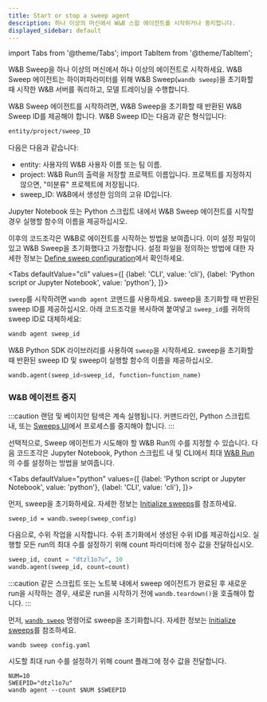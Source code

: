 ```yaml
---
title: Start or stop a sweep agent
description: 하나 이상의 머신에서 W&B 스윕 에이전트를 시작하거나 중지합니다.
displayed_sidebar: default
---
```

import Tabs from '@theme/Tabs';
import TabItem from '@theme/TabItem';

W&B Sweep을 하나 이상의 머신에서 하나 이상의 에이전트로 시작하세요. W&B Sweep 에이전트는 하이퍼파라미터를 위해 W&B Sweep(`wandb sweep`)을 초기화할 때 시작한 W&B 서버를 쿼리하고, 모델 트레이닝을 수행합니다.

W&B Sweep 에이전트를 시작하려면, W&B Sweep을 초기화할 때 반환된 W&B Sweep ID를 제공해야 합니다. W&B Sweep ID는 다음과 같은 형식입니다:

```bash
entity/project/sweep_ID
```

다음은 다음과 같습니다:

* entity: 사용자의 W&B 사용자 이름 또는 팀 이름.
* project: W&B Run의 출력을 저장할 프로젝트 이름입니다. 프로젝트를 지정하지 않으면, "미분류" 프로젝트에 저장됩니다.
* sweep_ID: W&B에서 생성한 임의의 고유 ID입니다.

Jupyter Notebook 또는 Python 스크립트 내에서 W&B Sweep 에이전트를 시작할 경우 실행할 함수의 이름을 제공하십시오.

이후의 코드조각은 W&B로 에이전트를 시작하는 방법을 보여줍니다. 이미 설정 파일이 있고 W&B Sweep을 초기화했다고 가정합니다. 설정 파일을 정의하는 방법에 대한 자세한 정보는 [Define sweep configuration](./define-sweep-configuration.md)에서 확인하세요.

<Tabs
  defaultValue="cli"
  values={[
    {label: 'CLI', value: 'cli'},
    {label: 'Python script or Jupyter Notebook', value: 'python'},
  ]}>
  <TabItem value="cli">

`sweep`를 시작하려면 `wandb agent` 코맨드를 사용하세요. sweep을 초기화할 때 반환된 sweep ID를 제공하십시오. 아래 코드조각을 복사하여 붙여넣고 `sweep_id`를 귀하의 sweep ID로 대체하세요:

```bash
wandb agent sweep_id
```
  </TabItem>
  <TabItem value="python">

W&B Python SDK 라이브러리를 사용하여 `sweep`을 시작하세요. sweep을 초기화할 때 반환된 sweep ID 및 sweep이 실행할 함수의 이름을 제공하십시오.

```python
wandb.agent(sweep_id=sweep_id, function=function_name)
```
  </TabItem>
</Tabs>

### W&B 에이전트 중지

:::caution
랜덤 및 베이지안 탐색은 계속 실행됩니다. 커맨드라인, Python 스크립트 내, 또는 [Sweeps UI](./visualize-sweep-results.md)에서 프로세스를 중지해야 합니다.
:::

선택적으로, Sweep 에이전트가 시도해야 할 W&B Run의 수를 지정할 수 있습니다. 다음 코드조각은 Jupyter Notebook, Python 스크립트 내 및 CLI에서 최대 [W&B Run](../../ref/python/run.md)의 수를 설정하는 방법을 보여줍니다.

<Tabs
  defaultValue="python"
  values={[
    {label: 'Python script or Jupyter Notebook', value: 'python'},
    {label: 'CLI', value: 'cli'},
  ]}>
  <TabItem value="python">

먼저, sweep을 초기화하세요. 자세한 정보는 [Initialize sweeps](./initialize-sweeps.md)를 참조하세요.

```
sweep_id = wandb.sweep(sweep_config)
```

다음으로, 수위 작업을 시작합니다. 수위 초기화에서 생성된 수위 ID를 제공하십시오. 실행할 모든 run의 최대 수를 설정하기 위해 count 파라미터에 정수 값을 전달하십시오.

```python
sweep_id, count = "dtzl1o7u", 10
wandb.agent(sweep_id, count=count)
```

:::caution
같은 스크립트 또는 노트북 내에서 sweep 에이전트가 완료된 후 새로운 run을 시작하는 경우, 새로운 run을 시작하기 전에 `wandb.teardown()`을 호출해야 합니다.
:::

  </TabItem>

  <TabItem value="cli">

먼저, [`wandb sweep`](../../ref/cli/wandb-sweep.md) 명령어로 sweep을 초기화합니다. 자세한 정보는 [Initialize sweeps](./initialize-sweeps.md)를 참조하세요.

```
wandb sweep config.yaml
```

시도할 최대 run 수를 설정하기 위해 count 플래그에 정수 값을 전달합니다.

```
NUM=10
SWEEPID="dtzl1o7u"
wandb agent --count $NUM $SWEEPID
```
  </TabItem>
</Tabs>
